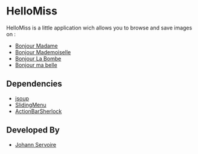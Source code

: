 HelloMiss
=========

HelloMiss is a little application wich allows you to browse and save images on :
* [Bonjour Madame][1]
* [Bonjour Mademoiselle][2]
* [Bonjour La Bombe][7]
* [Bonjour ma belle][8]

Dependencies
------------
* [jsoup][3]
* [SlidingMenu][4]
* [ActionBarSherlock][5]

Developed By
------------
* [Johann Servoire][6]

[1]: http://www.bonjourmadame.fr
[2]: http://www.bonjourmademoiselle.fr
[3]: http://jsoup.org
[4]: http://github.com/jfeinstein10/SlidingMenu
[5]: http://github.com/JakeWharton/ActionBarSherlock
[6]: http://www.johann-servoire.fr
[7]: http://bonjourlabombe.fr
[8]: http://bonjourmabelle.fr

